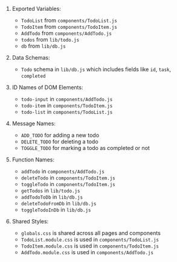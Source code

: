 1. Exported Variables:
   - `TodoList` from `components/TodoList.js`
   - `TodoItem` from `components/TodoItem.js`
   - `AddTodo` from `components/AddTodo.js`
   - `todos` from `lib/todo.js`
   - `db` from `lib/db.js`

2. Data Schemas:
   - `Todo` schema in `lib/db.js` which includes fields like `id`, `task`, `completed`

3. ID Names of DOM Elements:
   - `todo-input` in `components/AddTodo.js`
   - `todo-item` in `components/TodoItem.js`
   - `todo-list` in `components/TodoList.js`

4. Message Names:
   - `ADD_TODO` for adding a new todo
   - `DELETE_TODO` for deleting a todo
   - `TOGGLE_TODO` for marking a todo as completed or not

5. Function Names:
   - `addTodo` in `components/AddTodo.js`
   - `deleteTodo` in `components/TodoItem.js`
   - `toggleTodo` in `components/TodoItem.js`
   - `getTodos` in `lib/todo.js`
   - `addTodoToDb` in `lib/db.js`
   - `deleteTodoFromDb` in `lib/db.js`
   - `toggleTodoInDb` in `lib/db.js`

6. Shared Styles:
   - `globals.css` is shared across all pages and components
   - `TodoList.module.css` is used in `components/TodoList.js`
   - `TodoItem.module.css` is used in `components/TodoItem.js`
   - `AddTodo.module.css` is used in `components/AddTodo.js`